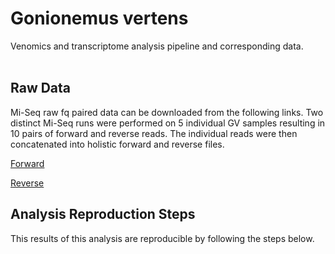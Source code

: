 # Gonionemus vertens
Venomics and transcriptome analysis pipeline and corresponding data. <br><br>

## Raw Data
Mi-Seq raw fq paired data can be downloaded from the following links. Two distinct Mi-Seq runs were performed on 5 individual GV samples resulting in 10 pairs of forward and reverse reads. The individual reads were then concatenated into holistic forward and reverse files.  

<a href="http://gaynorlab.com/cq/gv/MV-ALL-R1.fastq.gz" target="_blank">Forward</a>

<a href="http://gaynorlab.com/cq/gv/MV-ALL-R2.fastq.gz" target="_blank">Reverse</a>


## Analysis Reproduction Steps
This results of this analysis are reproducible by following the steps below. <br><br>